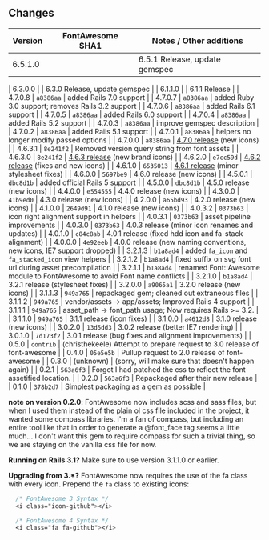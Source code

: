 ## Changes

| Version | FontAwesome SHA1 | Notes / Other additions                                                                         |
|---------|------------------|-------------------------------------------------------------------------------------------------|
| 6.5.1.0 |                  | 6.5.1 Release, update gemspec                                                                   |

| 6.3.0.0 |                  | 6.3.0 Release, update gemspec                                                                   |
| 6.1.1.0 |                  | 6.1.1 Release                                                                                   |
| 4.7.0.8 | `a8386aa`        | added Rails 7.0 support                                                                         |
| 4.7.0.7 | `a8386aa`        | added Ruby 3.0 support; removes Rails 3.2 support                                               |
| 4.7.0.6 | `a8386aa`        | added Rails 6.1 support                                                                         |
| 4.7.0.5 | `a8386aa`        | added Rails 6.0 support                                                                         |
| 4.7.0.4 | `a8386aa`        | added Rails 5.2 support                                                                         |
| 4.7.0.3 | `a8386aa`        | improve gemspec description                                                                     |
| 4.7.0.2 | `a8386aa`        | added Rails 5.1 support                                                                         |
| 4.7.0.1 | `a8386aa`        | helpers no longer modify passed options                                                         |
| 4.7.0.0 | `a8386aa`        | [4.7.0 release](https://github.com/FortAwesome/Font-Awesome/pull/10012) (new icons)             |
| 4.6.3.1 | `8e241f2`        | Removed version query string from font assets                                                   |
| 4.6.3.0 | `8e241f2`        | [4.6.3 release](https://github.com/FortAwesome/Font-Awesome/pull/9189) (new brand icons)        |
| 4.6.2.0 | `e7cc59d`        | [4.6.2 release](https://github.com/FortAwesome/Font-Awesome/pull/9117) (fixes and new icons)    |
| 4.6.1.0 | `6535013`        | [4.6.1 release](https://github.com/FortAwesome/Font-Awesome/pull/8962) (minor stylesheet fixes) |
| 4.6.0.0 | `5697be9`        | 4.6.0 release (new icons)                                                                       |
| 4.5.0.1 | `dbc8d1b`        | added official Rails 5 support                                                                  |
| 4.5.0.0 | `dbc8d1b`        | 4.5.0 release (new icons)                                                                       |
| 4.4.0.0 | `e554555`        | 4.4.0 release (new icons)                                                                       |
| 4.3.0.0 | `41b9ed0`        | 4.3.0 release (new icons)                                                                       |
| 4.2.0.0 | `a65bd93`        | 4.2.0 release (new icons)                                                                       |
| 4.1.0.0 | `2649d91`        | 4.1.0 release (new icons)                                                                       |
| 4.0.3.2 | `0373b63`        | icon right alignment support in helpers                                                         |
| 4.0.3.1 | `0373b63`        | asset pipeline improvements                                                                     |
| 4.0.3.0 | `0373b63`        | 4.0.3 release (minor icon renames and updates)                                                  |
| 4.0.1.0 | `c84c8ab`        | 4.0.1 release (fixed hdd icon and fa-stack alignment)                                           |
| 4.0.0.0 | `4e92eeb`        | 4.0.0 release (new naming conventions, new icons, IE7 support dropped)                          |
| 3.2.1.3 | `b1a8ad4`        | added `fa_icon` and `fa_stacked_icon` view helpers                                              |
| 3.2.1.2 | `b1a8ad4`        | fixed suffix on svg font url during asset precompilation                                        |
| 3.2.1.1 | `b1a8ad4`        | renamed Font::Awesome module to FontAwesome to avoid Font name conflicts                        |
| 3.2.1.0 | `b1a8ad4`        | 3.2.1 release (stylesheet fixes)                                                                |
| 3.2.0.0 | `a9065a1`        | 3.2.0 release (new icons)                                                                       |
| 3.1.1.3 | `949a765`        | repackaged gem; cleaned out extraneous files                                                    |
| 3.1.1.2 | `949a765`        | vendor/assets -> app/assets; Improved Rails 4 support                                           |
| 3.1.1.1 | `949a765`        | asset_path -> font_path usage; Now requires Rails >= 3.2.                                       |
| 3.1.1.0 | `949a765`        | 3.1.1 release (icon fixes)                                                                      |
| 3.1.0.0 | `a4612d8`        | 3.1.0 release (new icons)                                                                       |
| 3.0.2.0 | `13d5dd3`        | 3.0.2 release (better IE7 rendering)                                                            |
| 3.0.1.0 | `7d173f2`        | 3.0.1 release (bug fixes and alignment improvements)                                            |
| 0.5.0   | `contrib`        | (christhekeele) Attempt to prepare request to 3.0 release of font-awesome                       |
| 0.4.0   | `05e5e5b`        | Pullup request to 2.0 release of font-awesome                                                   |
| 0.3.0   | (unknown)        | (sorry, will make sure that doesn't happen again)                                               |
| 0.2.1   | `563a6f3`        | Forgot I had patched the css to reflect the font assetified location.                           |
| 0.2.0   | `563a6f3`        | Repackaged after their new release                                                              |
| 0.1.0   | `378b2d7`        | Simplest packaging as a gem as possible                                                         |

**note on version 0.2.0**: FontAwesome now includes scss and sass files, but
when I used them instead of the plain ol css file included in the project, it
wanted some compass libraries.  I'm a fan of compass, but including an entire
tool like that in order to generate a @font_face tag seems a little much... I
don't want this gem to require compass for such a trivial thing, so we are
staying on the vanilla css file for now.

**Running on Rails 3.1?** Make sure to use version 3.1.1.0 or earlier.

**Upgrading from 3.*?** FontAwesome now requires the use of the fa class
with every icon. Prepend the `fa` class to existing icons:

```css
  /* FontAwesome 3 Syntax */
  <i class="icon-github"></i>

  /* FontAwesome 4 Syntax */
  <i class="fa fa-github"></i>
```
